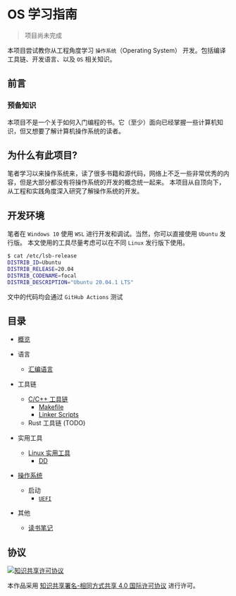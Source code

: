 # OS 学习指南

> 项目尚未完成

本项目尝试教你从工程角度学习 `操作系统`（Operating System） 开发。包括编译工具链、开发语言、以及 `OS` 相关知识。

## 前言

### 预备知识

本项目不是一个关于如何入门编程的书。它（至少）面向已经掌握一些计算机知识，但又想要了解计算机操作系统的读者。

## 为什么有此项目?

笔者学习以来操作系统来，读了很多书籍和源代码，网络上不乏一些非常优秀的内容，但是大部分都没有将操作系统的开发的概念统一起来。
本项目从自顶向下，从工程和实践角度深入研究了解操作系统的开发。

## 开发环境

笔者在 `Windows 10` 使用 `WSL` 进行开发和调试。当然，你可以直接使用 `Ubuntu` 发行版。
本文使用的工具尽量考虑可以在不同 `Linux` 发行版下使用。

```zsh
$ cat /etc/lsb-release
DISTRIB_ID=Ubuntu
DISTRIB_RELEASE=20.04
DISTRIB_CODENAME=focal
DISTRIB_DESCRIPTION="Ubuntu 20.04.1 LTS"
```

文中的代码均会通过 `GitHub Actions` 测试

## 目录

- [概览](./doc/README.md)

- 语言
  - [汇编语言](./doc/asm/README.md)

- 工具链
  - [C/C++ 工具链](./doc/gnu-toolchain/README.md)
    - [Makefile](./doc/gnu-toolchain/makefile/README.md)
    - [Linker Scripts](./doc/gnu-toolchain/linker-scripts/README.md)
  - Rust 工具链 (TODO)

- 实用工具
  - [Linux 实用工具](./doc/linux-utilities/README.md)
    - [DD](./doc/linux-utilities/dd.md)

- [操作系统](./doc/os/README.md)
  - 启动
    - [`UEFI`](./doc/os/uefi/README.md)

- 其他
  - [读书笔记](./note/README.md)

## 协议

[![知识共享许可协议](https://i.creativecommons.org/l/by-sa/4.0/88x31.png)](LICENSE)

本作品采用
[知识共享署名-相同方式共享 4.0 国际许可协议](LICENSE)
进行许可。
